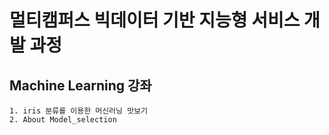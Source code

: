 # 멀티캠퍼스 빅데이터 기반 지능형 서비스 개발 과정
## Machine Learning 강좌
    1. iris 분류를 이용한 머신러닝 맛보기
    2. About Model_selection